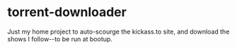 # torrent-downloader
Just my home project to auto-scourge the kickass.to site, and download the shows I follow--to be run at bootup.

